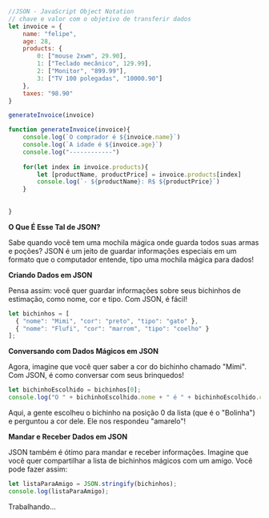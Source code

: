 ```js
//JSON - JavaScript Object Notation
// chave e valor com o objetivo de transferir dados
let invoice = {
	name: "felipe",
    age: 28,
    products: {
    	0: ["mouse 2xwm", 29.90],
        1: ["Teclado mecânico", 129.99],
        2: ["Monitor", "899.99"],
        3: ["TV 100 polegadas", "10000.90"]
    },
    taxes: "98.90"
}

generateInvoice(invoice)

function generateInvoice(invoice){
	console.log(`O comprador é ${invoice.name}`)
    console.log(`A idade é ${invoice.age}`)
    console.log("------------")
    
    for(let index in invoice.products){
    	let [productName, productPrice] = invoice.products[index]
        console.log(`- ${productName}: R$ ${productPrice}`)
    }
    
    
}
```

**O Que É Esse Tal de JSON?**

Sabe quando você tem uma mochila mágica onde guarda todos suas armas e poções? JSON é um jeito de guardar informações especiais em um formato que o computador entende, tipo uma mochila mágica para dados!

**Criando Dados em JSON**

Pensa assim: você quer guardar informações sobre seus bichinhos de estimação, como nome, cor e tipo. 
Com JSON, é fácil!

```js
let bichinhos = [
  { "nome": "Mimi", "cor": "preto", "tipo": "gato" },
  { "nome": "Flufi", "cor": "marrom", "tipo": "coelho" }
];

```

**Conversando com Dados Mágicos em JSON**

Agora, imagine que você quer saber a cor do bichinho chamado "Mimi". Com JSON, é como conversar com seus brinquedos!

```js
let bichinhoEscolhido = bichinhos[0];
console.log("O " + bichinhoEscolhido.nome + " é " + bichinhoEscolhido.cor + "!");

```

Aqui, a gente escolheu o bichinho na posição 0 da lista (que é o "Bolinha") e perguntou a cor dele. Ele nos respondeu "amarelo"!

**Mandar e Receber Dados em JSON**

JSON também é ótimo para mandar e receber informações. Imagine que você quer compartilhar a lista de bichinhos mágicos com um amigo. Você pode fazer assim:

```js
let listaParaAmigo = JSON.stringify(bichinhos);
console.log(listaParaAmigo);

```
Trabalhando...